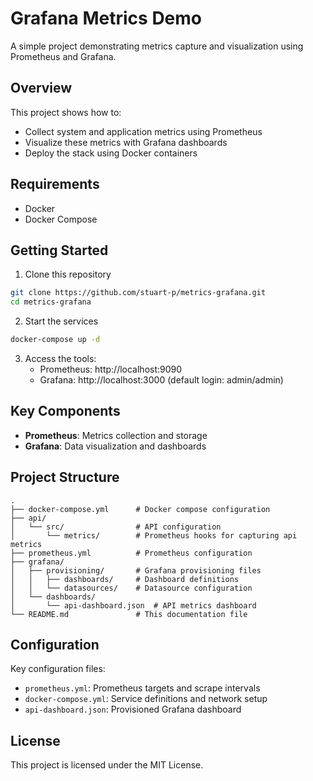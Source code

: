 # Grafana Metrics Demo

A simple project demonstrating metrics capture and visualization using Prometheus and Grafana.

## Overview

This project shows how to:

- Collect system and application metrics using Prometheus
- Visualize these metrics with Grafana dashboards
- Deploy the stack using Docker containers

## Requirements

- Docker
- Docker Compose

## Getting Started

1. Clone this repository

```bash
git clone https://github.com/stuart-p/metrics-grafana.git
cd metrics-grafana
```

2. Start the services

```bash
docker-compose up -d
```

3. Access the tools:
   - Prometheus: http://localhost:9090
   - Grafana: http://localhost:3000 (default login: admin/admin)

## Key Components

- **Prometheus**: Metrics collection and storage
- **Grafana**: Data visualization and dashboards

## Project Structure

```
.
├── docker-compose.yml      # Docker compose configuration
├── api/
│   └── src/                # API configuration
│       └── metrics/        # Prometheus hooks for capturing api metrics
├── prometheus.yml          # Prometheus configuration
├── grafana/
│   ├── provisioning/       # Grafana provisioning files
│   │   ├── dashboards/     # Dashboard definitions
│   │   └── datasources/    # Datasource configuration
│   └── dashboards/
│       └── api-dashboard.json  # API metrics dashboard
└── README.md               # This documentation file
```

## Configuration

Key configuration files:

- `prometheus.yml`: Prometheus targets and scrape intervals
- `docker-compose.yml`: Service definitions and network setup
- `api-dashboard.json`: Provisioned Grafana dashboard

## License

This project is licensed under the MIT License.
